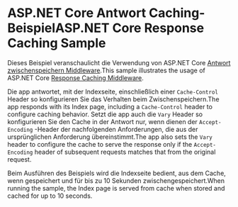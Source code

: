# <a name="aspnet-core-response-caching-sample"></a><span data-ttu-id="4bfd2-101">ASP.NET Core Antwort Caching-Beispiel</span><span class="sxs-lookup"><span data-stu-id="4bfd2-101">ASP.NET Core Response Caching Sample</span></span>

<span data-ttu-id="4bfd2-102">Dieses Beispiel veranschaulicht die Verwendung von ASP.NET Core [Antwort zwischenspeichern Middleware](https://docs.microsoft.com/aspnet/core/performance/caching/middleware).</span><span class="sxs-lookup"><span data-stu-id="4bfd2-102">This sample illustrates the usage of ASP.NET Core [Response Caching Middleware](https://docs.microsoft.com/aspnet/core/performance/caching/middleware).</span></span>

<span data-ttu-id="4bfd2-103">Die app antwortet, mit der Indexseite, einschließlich einer `Cache-Control` Header so konfigurieren Sie das Verhalten beim Zwischenspeichern.</span><span class="sxs-lookup"><span data-stu-id="4bfd2-103">The app responds with its Index page, including a `Cache-Control` header to configure caching behavior.</span></span> <span data-ttu-id="4bfd2-104">Setzt die app auch die `Vary` Header so konfigurieren Sie den Cache in der Antwort nur, wenn dienen der `Accept-Encoding` -Header der nachfolgenden Anforderungen, die aus der ursprünglichen Anforderung übereinstimmt.</span><span class="sxs-lookup"><span data-stu-id="4bfd2-104">The app also sets the `Vary` header to configure the cache to serve the response only if the `Accept-Encoding` header of subsequent requests matches that from the original request.</span></span>

<span data-ttu-id="4bfd2-105">Beim Ausführen des Beispiels wird die Indexseite bedient, aus dem Cache, wenn gespeichert und für bis zu 10 Sekunden zwischengespeichert.</span><span class="sxs-lookup"><span data-stu-id="4bfd2-105">When running the sample, the Index page is served from cache when stored and cached for up to 10 seconds.</span></span>
